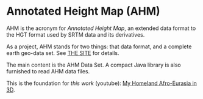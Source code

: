 # Annotated Height Map (AHM)

AHM is the acronym for _Annotated Height Map_, an extended data format to the HGT format used by SRTM data and its derivatives.

As a project, AHM stands for two things: that data format, and a complete earth geo-data set. See [THE SITE](https://metaprgmr.github.io/AHM/) for details.

The main content is the AHM Data Set. A compact Java library is also furnished to read AHM data files.

This is the foundation for <i>this work</i> (youtube): [My Homeland Afro-Eurasia in 3D](https://www.youtube.com/watch?v=JC9t2GMbIxs).
